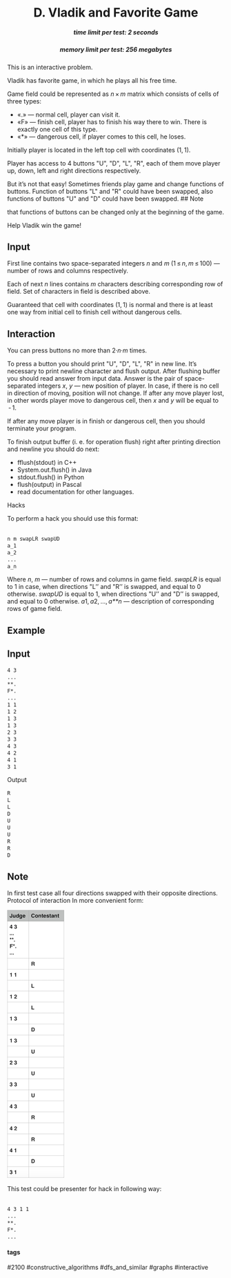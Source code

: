 <h1 style='text-align: center;'> D. Vladik and Favorite Game</h1>

<h5 style='text-align: center;'>time limit per test: 2 seconds</h5>
<h5 style='text-align: center;'>memory limit per test: 256 megabytes</h5>

This is an interactive problem.

Vladik has favorite game, in which he plays all his free time.

Game field could be represented as *n* × *m* matrix which consists of cells of three types: 

* «.» — normal cell, player can visit it.
* «F» — finish cell, player has to finish his way there to win. There is exactly one cell of this type.
* «*» — dangerous cell, if player comes to this cell, he loses.

Initially player is located in the left top cell with coordinates (1, 1). 

Player has access to 4 buttons "U", "D", "L", "R", each of them move player up, down, left and right directions respectively.

But it’s not that easy! Sometimes friends play game and change functions of buttons. Function of buttons "L" and "R" could have been swapped, also functions of buttons "U" and "D" could have been swapped. ## Note

 that functions of buttons can be changed only at the beginning of the game.

Help Vladik win the game!

## Input

First line contains two space-separated integers *n* and *m* (1 ≤ *n*, *m* ≤ 100) — number of rows and columns respectively.

Each of next *n* lines contains *m* characters describing corresponding row of field. Set of characters in field is described above.

Guaranteed that cell with coordinates (1, 1) is normal and there is at least one way from initial cell to finish cell without dangerous cells. 

## Interaction

You can press buttons no more than 2·*n*·*m* times.

To press a button you should print "U", "D", "L", "R" in new line. It’s necessary to print newline character and flush output. After flushing buffer you should read answer from input data. Answer is the pair of space-separated integers *x*, *y* — new position of player. In case, if there is no cell in direction of moving, position will not change. If after any move player lost, in other words player move to dangerous cell, then *x* and *y* will be equal to  - 1.

If after any move player is in finish or dangerous cell, then you should terminate your program.

To finish output buffer (i. e. for operation flush) right after printing direction and newline you should do next:

* fflush(stdout) in C++
* System.out.flush() in Java
* stdout.flush() in Python
* flush(output) in Pascal
* read documentation for other languages.

Hacks 

To perform a hack you should use this format:


```
  
n m swapLR swapUD    
a_1    
a_2    
...    
a_n  

```
 Where *n*, *m* — number of rows and columns in game field. *swapLR* is equal to 1 in case, when directions "L’’ and "R’’ is swapped, and equal to 0 otherwise. *swapUD* is equal to 1, when directions "U’’ and "D’’ is swapped, and equal to 0 otherwise. *a*1, *a*2, ..., *a**n* — description of corresponding rows of game field.

## Example

## Input


```
4 3  
...  
**.  
F*.  
...  
1 1  
1 2  
1 3  
1 3  
2 3  
3 3  
4 3  
4 2  
4 1  
3 1  

```
Output
```
R  
L  
L  
D  
U  
U  
U  
R  
R  
D  

```
## Note

In first test case all four directions swapped with their opposite directions. Protocol of interaction In more convenient form:

![](images/d9b78340a3793547cc8ccc2c1c34484f3cfe0453.png)

This test could be presenter for hack in following way: 


```
  
4 3 1 1  
...  
**.  
F*.  
...  

```
 

#### tags 

#2100 #constructive_algorithms #dfs_and_similar #graphs #interactive 